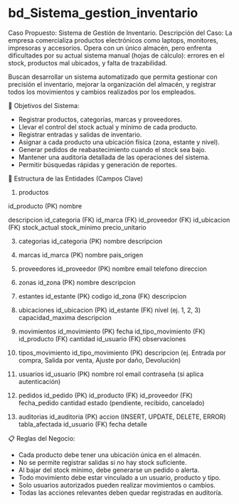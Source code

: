 # bd_Sistema_gestion_inventario

Caso Propuesto: Sistema de Gestión de Inventario.
Descripción del Caso: La empresa comercializa productos electrónicos como laptops, monitores, impresoras y accesorios. Opera con un único almacén, pero enfrenta dificultades por su actual sistema manual (hojas de cálculo): errores en el stock, productos mal ubicados, y falta de trazabilidad.

Buscan desarrollar un sistema automatizado que permita gestionar con precisión el inventario, mejorar la organización del almacén, y registrar todos los movimientos y cambios realizados por los empleados.

🎯 Objetivos del Sistema:
- Registrar productos, categorías, marcas y proveedores.
- Llevar el control del stock actual y mínimo de cada producto.
- Registrar entradas y salidas de inventario.
- Asignar a cada producto una ubicación física (zona, estante y nivel).
- Generar pedidos de reabastecimiento cuando el stock sea bajo.
- Mantener una auditoría detallada de las operaciones del sistema.
- Permitir búsquedas rápidas y generación de reportes.

🧾 Estructura de las Entidades (Campos Clave)

1. productos

id_producto (PK)
nombre

descripcion
id_categoria (FK)
id_marca (FK)
id_proveedor (FK)
id_ubicacion (FK)
stock_actual
stock_minimo
precio_unitario

3. categorias
id_categoria (PK)
nombre
descripcion

4. marcas
id_marca (PK)
nombre
pais_origen

5. proveedores
id_proveedor (PK)
nombre
email
telefono
direccion

6. zonas
id_zona (PK)
nombre
descripcion

7. estantes
id_estante (PK)
codigo
id_zona (FK)
descripcion

8. ubicaciones
id_ubicacion (PK)
id_estante (FK)
nivel (ej. 1, 2, 3)
capacidad_maxima
descripcion

9. movimientos
id_movimiento (PK)
fecha
id_tipo_movimiento (FK)
id_producto (FK)
cantidad
id_usuario (FK)
observaciones

10. tipos_movimiento
id_tipo_movimiento (PK)
descripcion (ej. Entrada por compra, Salida por venta, Ajuste por daño, Devolución)

11. usuarios
id_usuario (PK)
nombre
rol
email
contraseña (si aplica autenticación)

12. pedidos
id_pedido (PK)
id_producto (FK)
id_proveedor (FK)
fecha_pedido
cantidad
estado (pendiente, recibido, cancelado)

13. auditorias
id_auditoria (PK)
accion (INSERT, UPDATE, DELETE, ERROR)
tabla_afectada
id_usuario (FK)
fecha
detalle


📋 Reglas del Negocio:
- Cada producto debe tener una ubicación única en el almacén.
- No se permite registrar salidas si no hay stock suficiente.
- Al bajar del stock mínimo, debe generarse un pedido o alerta.
- Todo movimiento debe estar vinculado a un usuario, producto y tipo.
- Solo usuarios autorizados pueden realizar movimientos o cambios.
- Todas las acciones relevantes deben quedar registradas en auditoría.

